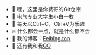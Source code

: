 - 👋 嘿，这里是你费哥的Git仓库
- 👀 电气专业大学生小白一枚
- 🌱 每天以Ctrl+C，Ctrl+V为乐趣
- 🔥 什么都会一点，就是什么都不会
- 🌟 我的博客：[Feiblog.top](http://feiblog.top)
- 🌸 还有我和我[QQ](https://qm.qq.com/cgi-bin/qm/qr?k=_-ZKVmEC3ceQ7yKFr0pc2LgXcGJSRVdO&noverify=0)
